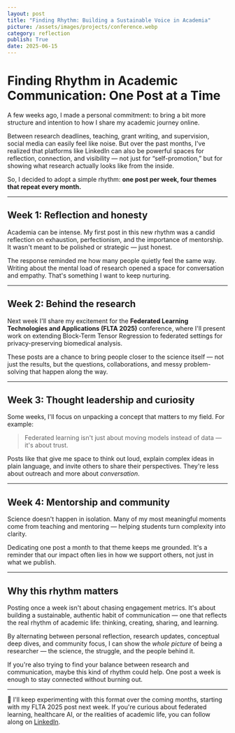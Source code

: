 ```yaml
---
layout: post
title: "Finding Rhythm: Building a Sustainable Voice in Academia"
picture: /assets/images/projects/conference.webp
category: reflection
publish: True
date: 2025-06-15
---
```


# Finding Rhythm in Academic Communication: One Post at a Time

A few weeks ago, I made a personal commitment: to bring a bit more structure and intention to how I share my academic journey online.

Between research deadlines, teaching, grant writing, and supervision, social media can easily feel like noise. But over the past months, I've realized that platforms like LinkedIn can also be powerful spaces for reflection, connection, and visibility — not just for “self-promotion,” but for showing what research actually looks like from the inside.

So, I decided to adopt a simple rhythm: **one post per week, four themes that repeat every month.**

---

## Week 1: Reflection and honesty

Academia can be intense. My first post in this new rhythm was a candid reflection on exhaustion, perfectionism, and the importance of mentorship. It wasn't meant to be polished or strategic — just honest.

The response reminded me how many people quietly feel the same way. Writing about the mental load of research opened a space for conversation and empathy. That's something I want to keep nurturing.

---

## Week 2: Behind the research

Next week I'll share my excitement for the **Federated Learning Technologies and Applications (FLTA 2025)** conference, where I'll present work on extending Block-Term Tensor Regression to federated settings for privacy-preserving biomedical analysis.

These posts are a chance to bring people closer to the science itself — not just the results, but the questions, collaborations, and messy problem-solving that happen along the way.

---

## Week 3: Thought leadership and curiosity

Some weeks, I'll focus on unpacking a concept that matters to my field. For example:

> Federated learning isn't just about moving models instead of data — it's about trust.

Posts like that give me space to think out loud, explain complex ideas in plain language, and invite others to share their perspectives. They're less about outreach and more about *conversation*.

---

## Week 4: Mentorship and community

Science doesn't happen in isolation. Many of my most meaningful moments come from teaching and mentoring — helping students turn complexity into clarity.

Dedicating one post a month to that theme keeps me grounded. It's a reminder that our impact often lies in how we support others, not just in what we publish.

---

## Why this rhythm matters

Posting once a week isn't about chasing engagement metrics. It's about building a sustainable, authentic habit of communication — one that reflects the real rhythm of academic life: thinking, creating, sharing, and learning.

By alternating between personal reflection, research updates, conceptual deep dives, and community focus, I can show the *whole picture* of being a researcher — the science, the struggle, and the people behind it.

If you're also trying to find your balance between research and communication, maybe this kind of rhythm could help. One post a week is enough to stay connected without burning out.

---

📢 I'll keep experimenting with this format over the coming months, starting with my FLTA 2025 post next week. If you're curious about federated learning, healthcare AI, or the realities of academic life, you can follow along on [LinkedIn](https://www.linkedin.com/in/axelfaes).
